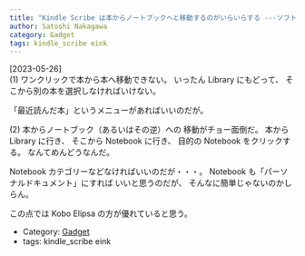 ```yaml
---
title: "Kindle Scribe は本からノートブックへと移動するのがいらいらする ---ソフトウェアアップデートで改善されるのを待っているのだが・・・"
author: Satoshi Nakagawa
category: Gadget
tags: kindle_scribe eink
---
```


[2023-05-26]  
 (1) ワンクリックで本から本へ移動できない。
いったん Library にもどって、
そこから別の本を選択しなければいけない。

 「最近読んだ本」というメニューがあればいいのだが。

 (2) 本からノートブック（あるいはその逆）への
移動がチョー面倒だ。
本から Library に行き、
そこから Notebook に行き、
目的の Notebook をクリックする。
なんてめんどうなんだ。

 Notebook カテゴリーなどなければいいのだが・・・。
Notebook も「パーソナルドキュメント」にすれば
いいと思うのだが、
そんなに簡単じゃないのかしらん。

 この点では Kobo Elipsa の方が優れていると思う。

- Category: [Gadget](categories.html#Gadget)
- tags: kindle_scribe eink
